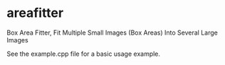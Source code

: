 # areafitter
Box Area Fitter, Fit Multiple Small Images (Box Areas) Into Several Large Images

See the example.cpp file for a basic usage example.
